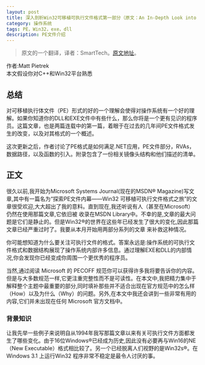 ```yaml
---
layout: post
title: 深入剖析Win32可移植可执行文件格式第一部分（原文：An In-Depth Look into the Win32 Portable Executable File Format）
category: 操作系统
tags: PE，Win32，exe，dll
description: PE文件介绍
---
```

>原文的一个翻译，译者：SmartTech。[原文地址](https://msdn.microsoft.com/en-us/magazine/bb985992.aspx)。

作者:Matt Pietrek  
本文假设你对C++和Win32平台熟悉

## 总结
对可移植执行体文件（PE）形式的好的一个理解会使得对操作系统有一个好的理解。如果你知道你的DLL和EXE文件中有些什么，那么你将是一个更有见识的程序员。这篇文章，也是两篇连载中的第一篇，着眼于在过去的几年间PE文件格式发生的改变，以及对其格式的一个概述。

这次更新之后，作者讨论了PE格式是如何满足.NET应用，PE文件部分，RVAs，数据路径，以及函数的引入。附录包含了一份相关镜像头结构和他们描述的清单。


## 正文
很久以前,我开始为Microsoft Systems Journal(现在的MSDN® Magazine)写文章,其中有一篇名为“探索PE文件内幕——Win32 可移植可执行文件格式之旅”的文章很受欢迎,大大超出了我的意料。直到现在,我还听说有人（甚至在Microsoft）仍然在使用那篇文章,它依旧被 收录在MSDN Library中。不幸的是,文章的最大问题是它们是静止的。但是Win32®的世界在这些年已经发生了很大的变化,因此那篇文章已经严重过时了。我要从本月开始用两部分系列的文章 来补救这种情况。

你可能想知道为什么要关注可执行文件的格式。答案永远是:操作系统的可执行文件格式和数据结构展现了操作系统内部许多信息。通过理解EXE和DLL的内部情况,你会发现你已经变成你周围一个更优秀的程序员。

当然,通过阅读 Microsoft 的 PECOFF 规范你可以获得许多我将要告诉你的内容。但是与大多数规范一样,它更注重完整性而不是可读性。在本文中,我把精力集中于解释整个主题中最重要的部分,同时填补那些并不适合出现在官方规范中的怎么样（How）以及为什么（Why）的问题。另外,在本文中我还会讲到一些非常有用的内容,它们并未出现在任何 Microsoft 官方文档中。

### 背景知识

让我先举一些例子来说明自从1994年我写那篇文章以来有关可执行文件方面都发生了哪些变化。由于16位Windows®已经成为历史,因此没有必要再与Win16的NE（New Executable）格式相比较了。另一个已经脱离人们视野的是Win32s®。在 Windows 3.1 上运行Win32 程序非常不稳定是最令人讨厌的事。




















